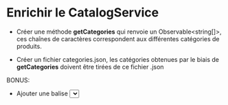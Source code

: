 # Enrichir le CatalogService

- Créer une méthode **getCategories** qui renvoie un Observable<string[]>, ces chaînes de caractères 
correspondent aux différentes catégories de produits. 

- Créer un fichier categories.json, les catégories obtenues par le biais de **getCategories** doivent être tirées de ce fichier .json

BONUS: 

- Ajouter une balise <select> au sein du CatalogComponent listant l'ensemble des catégories obtenues par le biais de la méthode **getCategories** du CatalogService. 

